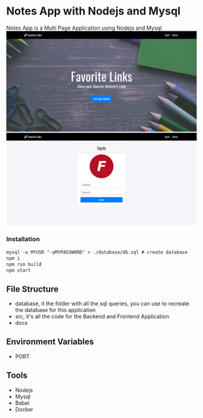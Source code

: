# Notes App with Nodejs and Mysql

Notes App is a Multi Page Application using Nodejs and Mysql.
![](docs/screenshot2.png)
![](docs/screenshot.png)

### Installation
```
mysql -u MYUSR "-pMYPASSWORD" < ./database/db.sql # create database
npm i
npm run build
npm start
```

## File Structure

- database, it the folder with all the sql queries, you can use to recreate the database for this application
- src, it's all the code for the Backend and Frontend Application
- docs

## Environment Variables

- PORT




## Tools

- Nodejs
- Mysql
- Babel
- Docker


